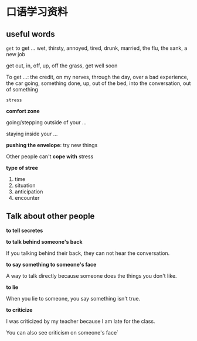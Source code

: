 # 口语学习资料

## useful words
`get`
to get ... wet, thirsty, annoyed, tired, drunk, married, the flu, the sank, a new job

get out, in, off, up, off the grass, get well soon 

To get ...: the credit, on my nerves, through the day, over a bad experience, the car going, something done, up, out of the bed, into the conversation, out of something

`stress`

**comfort zone**

going/stepping outside of your ...

staying inside your ...

**pushing the envelope**: try new things

Other people can't **cope with** stress

**type of stree**
1. time
2. situation
3. anticipation
4. encounter

## Talk about other people
**to tell secretes**

**to talk behind someone's back**

If you talking behind their back, they can not hear the conversation. 

**to say something to someone's face**

A way to talk directly because someone does the things you don't like. 

**to lie**

When you lie to someone, you say something isn't true.

**to criticize**

I was criticized by my teacher because I am late for the class.

You can also see criticism on someone's face`











